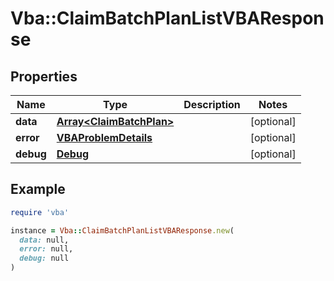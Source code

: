 # Vba::ClaimBatchPlanListVBAResponse

## Properties

| Name | Type | Description | Notes |
| ---- | ---- | ----------- | ----- |
| **data** | [**Array&lt;ClaimBatchPlan&gt;**](ClaimBatchPlan.md) |  | [optional] |
| **error** | [**VBAProblemDetails**](VBAProblemDetails.md) |  | [optional] |
| **debug** | [**Debug**](Debug.md) |  | [optional] |

## Example

```ruby
require 'vba'

instance = Vba::ClaimBatchPlanListVBAResponse.new(
  data: null,
  error: null,
  debug: null
)
```


